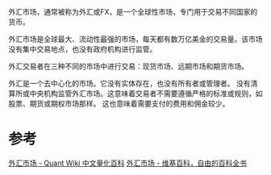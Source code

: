 
外汇市场，通常被称为外汇或FX，是一个全球性市场，专门用于交易不同国家的货币。

外汇市场是全球最大、流动性最强的市场，每天都有数万亿美金的交易量。该市场没有集中交易地点，也没有政府机构进行监管。


外汇交易者在三种不同的市场中进行交易：现货市场、远期市场和期货市场。

外汇是一个去中心化的市场。它没有实体存在，也没有所有者或管理者。
没有清算所或中央机构监管外汇市场。这意味着交易者不需要遵循严格的标准或规则，如股票、期货或期权市场那样。
这也意味着需要支付的费用和佣金较少。

# 参考
[外汇市场 - Quant Wiki 中文量化百科](https://quant-wiki.com/basic/finance/%E5%A4%96%E6%B1%87%E5%B8%82%E5%9C%BA_Foreign%20Exchange/)
[外汇市场 - 维基百科，自由的百科全书](https://zh.wikipedia.org/wiki/%E5%A4%96%E6%B1%87%E5%B8%82%E5%9C%BA)
